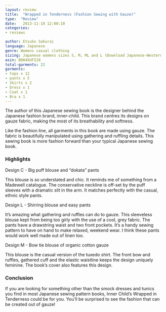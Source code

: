 ```yaml
---
layout: review
title:  "Wrapped in Tenderness (Fashion Sewing with Gauze)"
type:  "Review"
date:   2013-11-10 12:00:10
categories:
- reviews

author: Etsuko Sakurai
language: Japanese
genre: Womens casual clothing
sizing: Japanese womens sizes S, M, ML and L (Download Japanese-Western size conversion chart)
asin: B004XUFI28
total-garments: 22
garments:
- tops x 12
- pants x 5
- Skirts x 2
- Dress x 1
- Coat x 1
- Bra x 1
---
```


The author of this Japanese sewing book is the designer behind the Japanese fashion brand, inner-child. This brand
centres its designs on gauze fabric, making the most of its breathability and softness.

Like the fashion line, all garments in this book are made using gauze. The fabric is beautifully manipulated using
gathering and ruffling details. This sewing book is more fashion forward than your typical Japanese sewing book.

### Highlights

Design C - Big puff blouse and “dokata” pants

This blouse is so understated and chic. It reminds me of something from a Madewell catalogue. The conservative neckline
is off-set by the puff sleeves with a dramatic slit in the arm. It matches perfectly with the casual, ethnic style pants.

Design L - Shirring blouse and easy pants

It’s amazing what gathering and ruffles can do to gauze. This sleeveless blouse kept from being too girly with the use
of a cool, grey fabric. The pants have a drawstring waist and two front pockets. It’s a handy sewing pattern to have on
hand to make relaxed, weekend wear. I think these pants would work well made out of linen too.

Design M - Bow tie blouse of organic cotton gauze

This blouse is the casual version of the tuxedo shirt. The front bow and ruffles, gathered cuff and the elastic
waistline keeps the design uniquely feminine. The book’s cover also features this design.

### Conclusion

If you are looking for something other than the smock dresses and tunics you find in most Japanese sewing pattern books,
Inner Child’s Wrapped in Tenderness could be for you. You’ll be surprised to see the fashion that can be created out of
gauze!